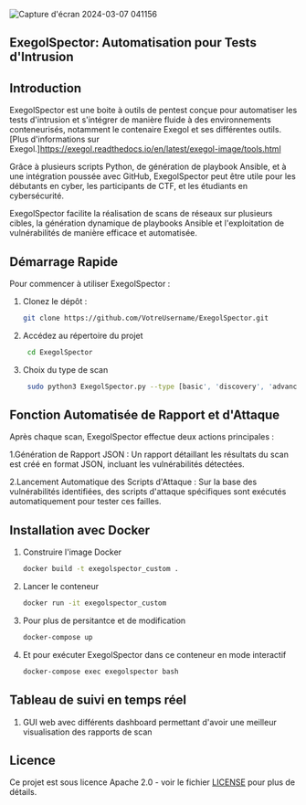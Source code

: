 
![Capture d'écran 2024-03-07 041156](https://github.com/Erwan923/ExegolSpector/assets/82095453/65603ace-5433-4188-9b59-1f9314504b56)


## ExegolSpector: Automatisation pour Tests d'Intrusion

## Introduction

ExegolSpector est une boite à outils de pentest conçue pour automatiser les tests d'intrusion et s'intégrer de manière fluide à des environnements conteneurisés, notamment le contenaire Exegol et ses différentes outils. [Plus d'informations sur Exegol.]https://exegol.readthedocs.io/en/latest/exegol-image/tools.html

Grâce à plusieurs scripts Python, de génération de playbook Ansible, et à une intégration poussée avec GitHub, ExegolSpector peut être utile pour les débutants en cyber, les participants de CTF, et les étudiants en cybersécurité.

ExegolSpector facilite la réalisation de scans de réseaux sur plusieurs cibles, la génération dynamique de playbooks Ansible et l'exploitation de vulnérabilités de manière efficace et automatisée.

## Démarrage Rapide

Pour commencer à utiliser ExegolSpector  :

1. Clonez le dépôt :
   ```bash
   git clone https://github.com/VotreUsername/ExegolSpector.git

2. Accédez au répertoire du projet
   ```bash
    cd ExegolSpector
3. Choix du type de scan
    ```bash
     sudo python3 ExegolSpector.py --type [basic', 'discovery', 'advanced', 'port', 'version', 'aggressive ] --targets [IP]
    
## Fonction Automatisée de Rapport et d'Attaque

Après chaque scan, ExegolSpector effectue deux actions principales :

1.Génération de Rapport JSON : Un rapport détaillant les résultats du scan est créé en format JSON, incluant les vulnérabilités détectées.

2.Lancement Automatique des Scripts d'Attaque : Sur la base des vulnérabilités identifiées, des scripts d'attaque spécifiques sont exécutés automatiquement pour tester ces failles.

## Installation avec Docker

1. Construire l'image Docker
   ```bash
   docker build -t exegolspector_custom .
2. Lancer le conteneur
   ```bash
   docker run -it exegolspector_custom
3. Pour plus de persitantce et de modification
     ```bash
     docker-compose up
4. Et pour exécuter ExegolSpector dans ce conteneur en mode interactif
   ```bash
   docker-compose exec exegolspector bash

## Tableau de suivi en temps réel

1. GUI web avec différents dashboard permettant d'avoir une meilleur visualisation des rapports de scan 
 
## Licence

Ce projet est sous licence Apache 2.0 - voir le fichier [LICENSE](LICENSE) pour plus de détails.

   
